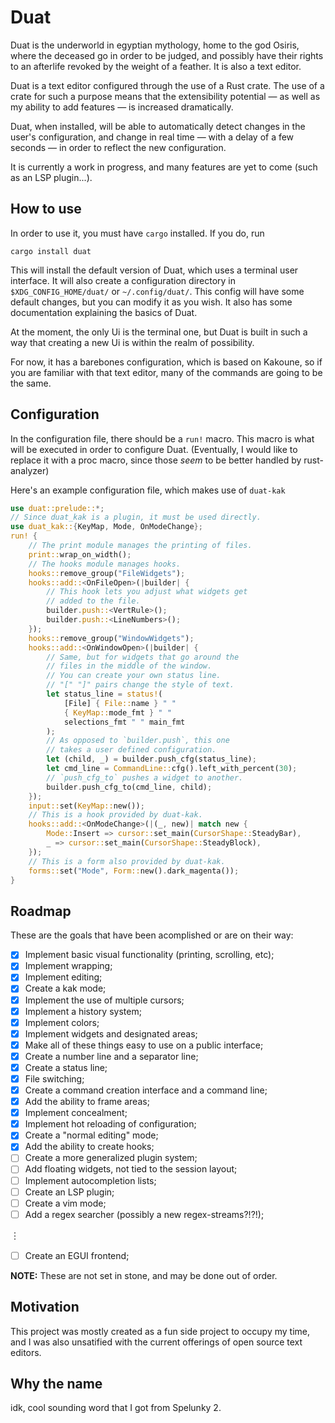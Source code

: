 # Duat

Duat is the underworld in egyptian mythology, home to the god Osiris, where the deceased go in order to be judged, and possibly have their rights to an afterlife revoked by the weight of a feather. It is also a text editor.

Duat is a text editor configured through the use of a Rust crate. The use of a crate for such a purpose means that the extensibility potential — as well as my ability to add features — is increased dramatically.

Duat, when installed, will be able to automatically detect changes in the user's configuration, and change in real time — with a delay of a few seconds — in order to reflect the new configuration.

It is currently a work in progress, and many features are yet to come (such as an LSP plugin...).

## How to use

In order to use it, you must have `cargo` installed. If you do, run

`cargo install duat`

This will install the default version of Duat, which uses a terminal user interface. It will also create a configuration directory in `$XDG_CONFIG_HOME/duat/` or `~/.config/duat/`. This config will have some default changes, but you can modify it as you wish. It also has some documentation explaining the basics of Duat.

At the moment, the only Ui is the terminal one, but Duat is built in such a way that creating a new Ui is within the realm of possibility.

For now, it has a barebones configuration, which is based on Kakoune, so if you are familiar with that text editor, many of the commands are going to be the same.

## Configuration

In the configuration file, there should be a `run!` macro. This macro is what will be executed in order to configure Duat. (Eventually, I would like to replace it with a proc macro, since those _seem_ to be better handled by rust-analyzer)

Here's an example configuration file, which makes use of `duat-kak`

```rust
use duat::prelude::*;
// Since duat_kak is a plugin, it must be used directly.
use duat_kak::{KeyMap, Mode, OnModeChange};
run! {
    // The print module manages the printing of files.
    print::wrap_on_width();
    // The hooks module manages hooks.
    hooks::remove_group("FileWidgets");
    hooks::add::<OnFileOpen>(|builder| {
        // This hook lets you adjust what widgets get
        // added to the file.
        builder.push::<VertRule>();
        builder.push::<LineNumbers>();
    });
    hooks::remove_group("WindowWidgets");
    hooks::add::<OnWindowOpen>(|builder| {
        // Same, but for widgets that go around the
        // files in the middle of the window.
        // You can create your own status line.
        // "[" "]" pairs change the style of text.
        let status_line = status!(
            [File] { File::name } " "
            { KeyMap::mode_fmt } " "
            selections_fmt " " main_fmt
        );
        // As opposed to `builder.push`, this one
        // takes a user defined configuration.
        let (child, _) = builder.push_cfg(status_line);
        let cmd_line = CommandLine::cfg().left_with_percent(30);
        // `push_cfg_to` pushes a widget to another.
        builder.push_cfg_to(cmd_line, child);
    });
    input::set(KeyMap::new());
    // This is a hook provided by duat-kak.
    hooks::add::<OnModeChange>(|(_, new)| match new {
        Mode::Insert => cursor::set_main(CursorShape::SteadyBar),
        _ => cursor::set_main(CursorShape::SteadyBlock),
    });
    // This is a form also provided by duat-kak.
    forms::set("Mode", Form::new().dark_magenta());
}
```

## Roadmap

These are the goals that have been acomplished or are on their way:

- [x] Implement basic visual functionality (printing, scrolling, etc);
- [x] Implement wrapping;
- [x] Implement editing;
- [x] Create a kak mode;
- [x] Implement the use of multiple cursors;
- [x] Implement a history system;
- [x] Implement colors;
- [x] Implement widgets and designated areas;
- [x] Make all of these things easy to use on a public interface;
- [x] Create a number line and a separator line;
- [x] Create a status line;
- [x] File switching;
- [x] Create a command creation interface and a command line;
- [x] Add the ability to frame areas;
- [x] Implement concealment;
- [x] Implement hot reloading of configuration;
- [x] Create a "normal editing" mode;
- [x] Add the ability to create hooks;
- [ ] Create a more generalized plugin system;
- [ ] Add floating widgets, not tied to the session layout;
- [ ] Implement autocompletion lists;
- [ ] Create an LSP plugin;
- [ ] Create a vim mode;
- [ ] Add a regex searcher (possibly a new regex-streams?!?!);

︙

- [ ] Create an EGUI frontend;

__NOTE:__ These are not set in stone, and may be done out of order.

## Motivation

This project was mostly created as a fun side project to occupy my time, and I was also unsatified with the current offerings of open source text editors.

## Why the name

idk, cool sounding word that I got from Spelunky 2.
